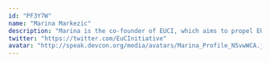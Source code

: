 ```yaml
---
id: "PF3Y7W"
name: "Marina Markezic"
description: "Marina is the co-founder of EUCI, which aims to propel EU regulation to become Defi-friendly. Since 2017 Marina has been advising crypto projects on governance and legal matters with a focus on decentralization, DeFi and NFTs. She previously led the advisory team of blockchain accelerator cofound.it and co-founded a crowdinvesting platform."
twitter: "https://twitter.com/EuCInitiative"
avatar: "http://speak.devcon.org/media/avatars/Marina_Profile_N5vwWCA.jpg"
---
```


